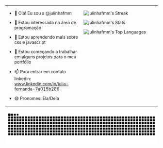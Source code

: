 <table border="0px">
  <tr>
    <td valign="top" width="50%">
      
- 👋 Olá! Eu sou a @julinhafmm  
- 👀 Estou interessada na área de programação 
- 🌱 Estou aprendendo mais sobre css e javascript 
- 💞️ Estou começando a trabalhar em alguns projetos para o meu portfólio  
- 📫 Para entrar em contato linkedin: www.linkedin.com/in/julia-fernanda-7a015b286 
- 😄 Pronomes: Ela/Dela  

    </td>
    <td valign="top" width="50%">

![julinhafmm's Streak](https://github-readme-streak-stats.herokuapp.com/?user=julinhafmm&theme=blueberry&hide_border=false)

![julinhafmm's Stats](https://github-readme-stats.vercel.app/api?username=julinhafmm&theme=blueberry&show_icons=true&hide_border=false&count_private=true)

![julinhafmm's Top Languages](https://github-readme-stats.vercel.app/api/top-langs/?username=julinhafmm&theme=blueberry&show_icons=true&hide_border=false&layout=compact)
</td>
  </tr>
</table>


<picture>
  <source media="(prefers-color-scheme: dark)" srcset="https://raw.githubusercontent.com/julinhafmm/julinhafmm/output/github-contribution-grid-snake-dark.svg">
  <source media="(prefers-color-scheme: light)" srcset="https://raw.githubusercontent.com/julinhafmm/julinhafmm/output/github-contribution-grid-snake.svg">
  <img alt="github contribution grid snake animation" src="https://raw.githubusercontent.com/julinhafmm/julinhafmm/output/github-contribution-grid-snake.svg">
</picture>
